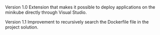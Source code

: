 Version 1.0
Extension that makes it possible to deploy applications on the minikube directly through Visual Studio.

Version 1.1
Improvement to recursively search the Dockerfile file in the project solution.